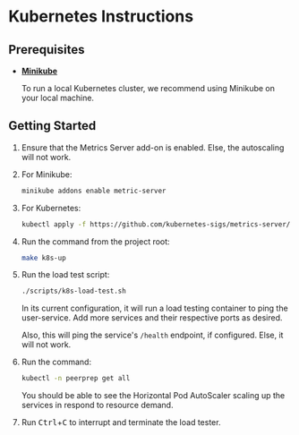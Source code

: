 # Kubernetes Instructions

## Prerequisites

- [**Minikube**](https://minikube.sigs.k8s.io/docs/)

  To run a local Kubernetes cluster, we
  recommend using Minikube on your local machine.

## Getting Started

1. Ensure that the Metrics Server add-on is enabled. Else, the autoscaling will not work.

2. For Minikube:

    ```sh
    minikube addons enable metric-server
    ```

3. For Kubernetes:

    ```sh
    kubectl apply -f https://github.com/kubernetes-sigs/metrics-server/releases/latest/download/components.yaml
    ```

4. Run the command from the project root:

    ```sh
    make k8s-up
    ```

5. Run the load test script:

    ```sh
    ./scripts/k8s-load-test.sh
    ```

    In its current configuration, it will run a load testing container to ping the user-service.
    Add more services and their respective ports as desired.

    Also, this will ping the service's `/health` endpoint, if configured. Else, it will not work.

6. Run the command:

    ```sh
    kubectl -n peerprep get all
    ```

    You should be able to see the Horizontal Pod AutoScaler scaling up the services in respond to 
    resource demand.

7. Run <kbd>Ctrl</kbd>+<kbd>C</kbd> to interrupt and 
    terminate the load tester.
